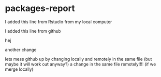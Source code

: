 # packages-report

I added this line from Rstudio from my local computer

I added this line from github

hej

another change

lets mess github up by changing locally and remotely in the same file (but maybe it will work out anyway?)
a change in the same file remotely!!!! (if we merge locally)